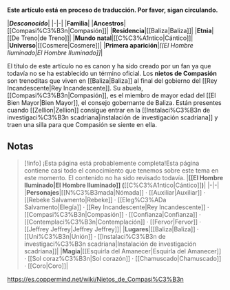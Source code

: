 **Este artículo está en proceso de traducción. Por favor, sigan circulando.**


|***Desconocido***|
|-|-|
|**Familia**|
|**Ancestros**|[[Compasi%C3%B3n\|Compasión]]|
|**Residencia**|[[Baliza\|Baliza]]|
|**Etnia**|[[De Treno\|de Treno]]|
|**Mundo natal**|[[C%C3%A1ntico\|Cántico]]|
|**Universo**|[[Cosmere\|Cosmere]]|
|**Primera aparición**|*[[El Hombre Iluminado\|El Hombre Iluminado]]*|

El título de este artículo no es canon y ha sido creado por un fan ya que todavía no se ha establecido un término oficial.
Los **nietos de Compasión** son trenoditas que viven en [[Baliza\|Baliza]] al final del gobierno del [[Rey Incandescente\|Rey Incandescente]]. Su abuela, [[Compasi%C3%B3n\|Compasión]], es el miembro de mayor edad del [[El Bien Mayor\|Bien Mayor]], el consejo gobernante de Baliza. Están presentes cuando [[Zellion\|Zellion]] consigue entrar en la [[Instalaci%C3%B3n de investigaci%C3%B3n scadriana\|instalación de investigación scadriana]] y traen una silla para que Compasión se siente en ella.

## Notas

> [!info] ¡Esta página está probablemente completa!Esta página contiene casi todo el conocimiento que tenemos sobre este tema en este momento.
El contenido no ha sido revisado todavía.
|**[[El Hombre Iluminado\|El Hombre Iluminado]] (**[[C%C3%A1ntico\|Cántico]]**)**|
|-|-|
|**Personajes**|[[N%C3%B3mada\|Nómada]] · [[Auxiliar\|Auxiliar]] · [[Rebeke Salvamento\|Rebeke]] · [[Eleg%C3%ADa Salvamento\|Elegía]] · [[Rey Incandescente\|Rey Incandescente]] · [[Compasi%C3%B3n\|Compasión]] · [[Confianza\|Confianza]] · [[Contemplaci%C3%B3n\|Contemplación]] · [[Fervor\|Fervor]] · [[Jeffrey Jeffrey\|Jeffrey Jeffrey]]|
|**Lugares**|[[Baliza\|Baliza]] · [[Uni%C3%B3n\|Unión]] · [[Instalaci%C3%B3n de investigaci%C3%B3n scadriana\|Instalación de investigación scadriana]]|
|**Magia**|[[Esquirla del Amanecer\|Esquirla del Amanecer]] · [[Sol coraz%C3%B3n\|Sol corazón]] · [[Chamuscado\|Chamuscado]] · [[Coro\|Coro]]|



https://es.coppermind.net/wiki/Nietos_de_Compasi%C3%B3n